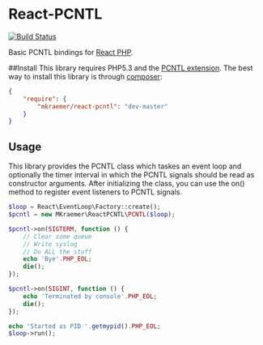 # React-PCNTL

[![Build Status](https://secure.travis-ci.org/mkraemer/react-pcntl.png)](http://travis-ci.org/mkraemer/react-pcntl)

Basic PCNTL bindings for [React PHP](https://github.com/reactphp).

##Install
This library requires PHP5.3 and the [PCNTL extension](http://www.php.net/manual/en/book.pcntl.php).
The best way to install this library is through [composer](http://getcomposer.org):

```JSON
{
    "require": {
        "mkraemer/react-pcntl": "dev-master"
    }
}
```
## Usage

This library provides the PCNTL class which taskes an event loop and optionally the timer interval in which the PCNTL signals should be read as constructor arguments.
After initializing the class, you can use the on() method to register event listeners to PCNTL signals.

```php
$loop = React\EventLoop\Factory::create();
$pcntl = new MKraemer\ReactPCNTL\PCNTL($loop);

$pcntl->on(SIGTERM, function () {
    // Clear some queue
    // Write syslog
    // Do ALL the stuff
    echo 'Bye'.PHP_EOL;
    die();
});

$pcntl->on(SIGINT, function () {
    echo 'Terminated by console'.PHP_EOL;
    die();
});

echo 'Started as PID '.getmypid().PHP_EOL;
$loop->run();

```

